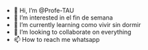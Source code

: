 - 👋 Hi, I’m @Profe-TAU
- 👀 I’m interested in el fin de semana
- 🌱 I’m currently learning como vivir sin dormir
- 💞️ I’m looking to collaborate on everything
- 📫 How to reach me whatsapp

<!---
Profe-TAU/Profe-TAU is a ✨ special ✨ repository because its `README.md` (this file) appears on your GitHub profile.
You can click the Preview link to take a look at your changes.
--->
